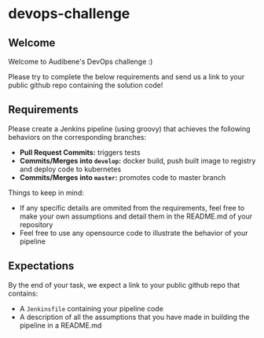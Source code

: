 # devops-challenge

## Welcome

Welcome to Audibene's DevOps challenge :)

Please try to complete the below requirements and send us a link to your public github repo containing the solution code!

## Requirements

Please create a Jenkins pipeline (using groovy) that achieves the following behaviors on the corresponding branches:

* **Pull Request Commits:** triggers tests
* **Commits/Merges into `develop`:** docker build, push built image to registry and deploy code to kubernetes 
* **Commits/Merges into `master`:** promotes code to master branch

Things to keep in mind:

* If any specific details are ommited from the requirements, feel free to make your own assumptions and detail them in the README.md of your repository
* Feel free to use any opensource code to illustrate the behavior of your pipeline

## Expectations
By the end of your task, we expect a link to your public github repo that contains:
* A `Jenkinsfile` containing your pipeline code
* A description of all the assumptions that you have made in building the pipeline in a README.md
